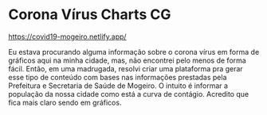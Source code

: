 # Corona Vírus Charts CG
https://covid19-mogeiro.netlify.app/

Eu estava procurando alguma informação sobre o corona vírus em forma de gráficos aqui na minha cidade,  mas, não encontrei pelo menos de forma fácil. Então, em uma madrugada, resolvi criar uma plataforma pra gerar esse tipo de conteúdo com bases nas informações prestadas pela Prefeitura e Secretaria de Saúde de Mogeiro.  O intuito é informar a população da nossa cidade como está a curva de contágio. Acredito que fica mais claro sendo em  gráficos.
